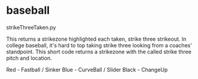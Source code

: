 # baseball

####
strikeThreeTaken.py

This returns a strikezone highlighted each taken, strike three strikeout. In college baseball, it's hard to top taking strike three looking from a coaches' standpoint. This short code returns a strikezone with the called strike three pitch and location. 

Red - Fastball / Sinker
Blue - CurveBall / Slider
Black - ChangeUp 
